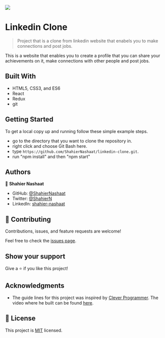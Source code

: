 ![](https://img.shields.io/badge/Microverse-blueviolet)

# Linkedin Clone

> Project that is a clone from linkedin website that enabels you to make connections and post jobs.

This is a website that enables you to create a profile that you can share your achievements on it, make connections with other people and post jobs.

## Built With

- HTML5, CSS3, and ES6
- React
- Redux
- git


## Getting Started

To get a local copy up and running follow these simple example steps.

- go to the directory that you want to clone the repository in.
- right click and choose Git Bash here.
- type ```https://github.com/ShahierNashaat/linkedin-clone.git```.
- run "npm install" and then "npm start"



## Authors

👤 **Shahier Nashaat**

- GitHub: [@ShahierNashaat](https://github.com/ShahierNashaat)
- Twitter: [@ShahierN](https://twitter.com/ShahierN)
- LinkedIn: [shahier-nashaat](https://www.linkedin.com/in/shahier-nashaat/)
## 🤝 Contributing

Contributions, issues, and feature requests are welcome!

Feel free to check the [issues page](../../issues/).

## Show your support

Give a ⭐️ if you like this project!

## Acknowledgments

- The guide lines for this project was inspired by [Clever Programmer](https://www.youtube.com/channel/UCqrILQNl5Ed9Dz6CGMyvMTQ). The video where he built can be found [here](https://youtu.be/xP3cxbDUtrc).

## 📝 License

This project is [MIT](./MIT.md) licensed.